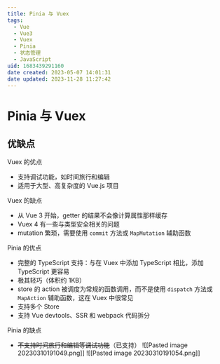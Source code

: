 ```yaml
---
title: Pinia 与 Vuex
tags: 
  - Vue
  - Vue3
  - Vuex
  - Pinia
  - 状态管理
  - JavaScript
uid: 1683439291160
date created: 2023-05-07 14:01:31
date updated: 2023-11-28 11:27:42
---
```


# Pinia 与 Vuex

## 优缺点

Vuex 的优点

- 支持调试功能，如时间旅行和编辑
- 适用于大型、高复杂度的 Vue.js 项目

Vuex 的缺点

- 从 Vue 3 开始，getter 的结果不会像计算属性那样缓存
- Vuex 4 有一些与类型安全相关的问题
- mutation 繁琐，需要使用 `commit` 方法或 `MapMutation` 辅助函数

Pinia 的优点

- 完整的 TypeScript 支持：与在 Vuex 中添加 TypeScript 相比，添加 TypeScript 更容易
- 极其轻巧（体积约 1KB）
- store 的 action 被调度为常规的函数调用，而不是使用 `dispatch` 方法或 `MapAction` 辅助函数，这在 Vuex 中很常见
- 支持多个 Store
- 支持 Vue devtools、SSR 和 webpack 代码拆分

Pinia 的缺点

- ~~不支持时间旅行和编辑等调试功能~~（已支持）
![[Pasted image 20230310191049.png]] ![[Pasted image 20230310191054.png]]
